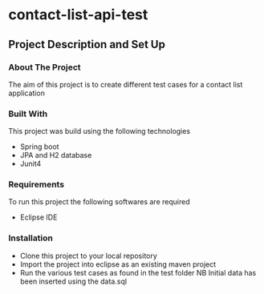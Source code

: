 # contact-list-api-test
## Project Description and Set Up

### About The Project
The aim of this project is to  create different test cases for a contact list application

### Built With
This project was build using the following technologies
 * Spring boot 
 * JPA and H2 database
 * Junit4 

### Requirements
To run this project the following softwares are required
* Eclipse IDE

### Installation
* Clone this project to your local repository
* Import the project into eclipse as an existing maven project
* Run the various test cases as found in the test folder
NB
Initial data has been inserted using the data.sql


